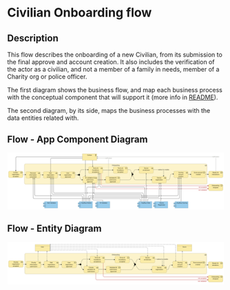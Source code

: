 # Civilian Onboarding flow

## Description

This flow describes the onboarding of a new Civilian, from its submission to the final approve and account creation. It also includes the verification of the actor as a civilian, and not a member of a family in needs, member of a Charity org or police officer.

The first diagram shows the business flow, and map each business process with the conceptual component that will support it (more info in [README](/README.md#application-component-collaboration-views)).

The second diagram, by its side, maps the business processes with the data entities related with.

## Flow - App Component Diagram

![Civilian Onboarding App Component](/Assets/Civilian-onboarding-Application-Coverage.png)

## Flow - Entity Diagram

![Civilian Onboarding Entity](/Assets/Charity-onboarding-Business-Entities.png)